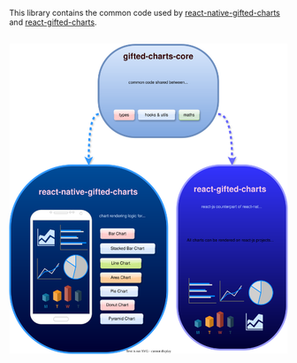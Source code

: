 This library contains the common code used by [react-native-gifted-charts](https://www.npmjs.com/package/react-native-gifted-charts) and [react-gifted-charts](https://www.npmjs.com/package/react-gifted-charts). <br/><br />


![Gifted charts](https://raw.githubusercontent.com/Abhinandan-Kushwaha/react-native-gifted-charts/14f8fa316ed9b2d6bd188ad73484c82fca857fe0/docs/dev/gifted-charts-architecture.drawio.svg)

